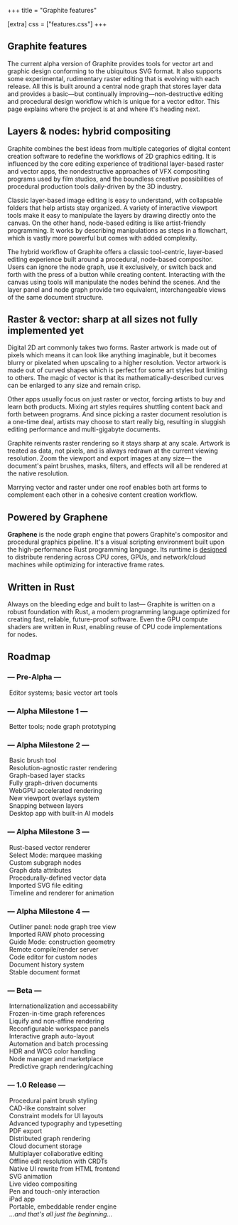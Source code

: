 +++
title = "Graphite features"

[extra]
css = ["features.css"]
+++

<section>
<div class="section">

# Graphite features

The current alpha version of Graphite provides tools for vector art and graphic design conforming to the ubiquitous SVG format. It also supports some experimental, rudimentary raster editing that is evolving with each release. All this is built around a central node graph that stores layer data and provides a basic—but continually improving—non-destructive editing and procedural design workflow which is unique for a vector editor. This page explains where the project is at and where it's heading next.

</div>
</section>

<section>

<div class="diptych">

<div class="section">

## Layers & nodes: hybrid compositing

Graphite combines the best ideas from multiple categories of digital content creation software to redefine the workflows of 2D graphics editing. It is influenced by the core editing experience of traditional layer-based raster and vector apps, the nondestructive approaches of VFX compositing programs used by film studios, and the boundless creative possibilities of procedural production tools daily-driven by the 3D industry.

Classic layer-based image editing is easy to understand, with collapsable folders that help artists stay organized. A variety of interactive viewport tools make it easy to manipulate the layers by drawing directly onto the canvas. On the other hand, node-based editing is like artist-friendly programming. It works by describing manipulations as steps in a flowchart, which is vastly more powerful but comes with added complexity.

The hybrid workflow of Graphite offers a classic tool-centric, layer-based editing experience built around a procedural, node-based compositor. Users can ignore the node graph, use it exclusively, or switch back and forth with the press of a button while creating content. Interacting with the canvas using tools will manipulate the nodes behind the scenes. And the layer panel and node graph provide two equivalent, interchangeable views of the same document structure.

</div>
<div class="section">

## Raster & vector: sharp at all sizes <span class="status-flag">not fully implemented yet</span>

Digital 2D art commonly takes two forms. Raster artwork is made out of pixels which means it can look like anything imaginable, but it becomes blurry or pixelated when upscaling to a higher resolution. Vector artwork is made out of curved shapes which is perfect for some art styles but limiting to others. The magic of vector is that its mathematically-described curves can be enlarged to any size and remain crisp.

Other apps usually focus on just raster or vector, forcing artists to buy and learn both products. Mixing art styles requires shuttling content back and forth between programs. And since picking a raster document resolution is a one-time deal, artists may choose to start really big, resulting in sluggish editing performance and multi-gigabyte documents.

Graphite reinvents raster rendering so it stays sharp at any scale. Artwork is treated as data, not pixels, and is always redrawn at the current viewing resolution. Zoom the viewport and export images at any size— the document's paint brushes, masks, filters, and effects will all be rendered at the native resolution.

Marrying vector and raster under one roof enables both art forms to complement each other in a cohesive content creation workflow.

</div>

</div>

</section>

<section>

<div class="diptych">

<div class="section">

## Powered by Graphene

**Graphene** is the node graph engine that powers Graphite's compositor and procedural graphics pipeline. It's a visual scripting environment built upon the high-performance Rust programming language. Its runtime is [designed](/blog/distributed-computing-in-the-graphene-runtime/) to distribute rendering across CPU cores, GPUs, and network/cloud machines while optimizing for interactive frame rates.

<!-- Rust programmers may find the following technical details to be of interest. Graphene node graphs are programs built out of reusable Rust functions using Graphite as a visual "code" editor. New nodes and data types can be implemented by writing custom Rust code with a built-in text editor. `no_std` code also gets compiled to GPU compute shaders using [`rust-gpu`](https://github.com/EmbarkStudios/rust-gpu). Each node is independently pre-compiled by `rustc` into portable WASM binaries and linked at runtime. Groups of nodes may be compiled into one unit of execution, utilizing Rust's zero-cost abstractions and optimizations to run with less overhead. And whole node graphs can be compiled into standalone executables for use outside Graphite. -->

</div>
<div class="section">

<!-- ## Proudly written in Rust -->
## Written in Rust

Always on the bleeding edge and built to last— Graphite is written on a robust foundation with Rust, a modern programming language optimized for creating fast, reliable, future-proof software. Even the GPU compute shaders are written in Rust, enabling reuse of CPU code implementations for nodes.

<!-- The underlying node graph engine that computes and renders Graphite documents is called Graphene. The Graphene engine is an extension of the Rust language, acting as a system for chaining together modular functions into useful pipelines with GPU and parallel computation. Artists can harness these powerful capabilities directly in the Graphite editor without touching code. Technical artists and programmers can write reusable Rust functions to extend the capabilities of Graphite and create new nodes to share with the community. -->

</div>

</div>

</section>

<section>
<div class="section">

## Roadmap

<div class="roadmap">
	<div class="informational-group features">
		<!-- Pre-Alpha -->
		<div class="informational complete heading" title="Began February 2021" data-year="2021">
			<h3>— Pre-Alpha —</h3>
		</div>
		<div class="informational complete" title="Development Complete">
			<img class="atlas" style="--atlas-index: 0" src="https://static.graphite.rs/icons/icon-atlas-roadmap.png" alt="" />
			<span>Editor systems; basic vector art tools</span>
		</div>
		<!-- Alpha Milestone 1 -->
		<div class="informational complete heading" title="Began February 2022" data-year="2022">
			<h3>— Alpha Milestone 1 —</h3>
		</div>
		<div class="informational complete" title="Development Complete">
			<img class="atlas" style="--atlas-index: 1" src="https://static.graphite.rs/icons/icon-atlas-roadmap.png" alt="" />
			<span>Better tools; node graph prototyping</span>
		</div>
		<!-- Alpha Milestone 2 -->
		<div class="informational ongoing heading" title="Began February 2023" data-year="2023">
			<h3>— Alpha Milestone 2 —</h3>
		</div>
		<div class="informational complete" title="Development Complete">
			<img class="atlas" style="--atlas-index: 4" src="https://static.graphite.rs/icons/icon-atlas-roadmap.png" alt="" />
			<span>Basic brush tool</span>
		</div>
		<div class="informational complete" title="Development Complete">
			<img class="atlas" style="--atlas-index: 14" src="https://static.graphite.rs/icons/icon-atlas-roadmap.png" alt="" />
			<span>Resolution-agnostic raster rendering</span>
		</div>
		<div class="informational complete" title="Development Complete">
			<img class="atlas" style="--atlas-index: 2" src="https://static.graphite.rs/icons/icon-atlas-roadmap.png" alt="" />
			<span>Graph-based layer stacks</span>
		</div>
		<div class="informational complete" title="Development Complete">
			<img class="atlas" style="--atlas-index: 5" src="https://static.graphite.rs/icons/icon-atlas-roadmap.png" alt="" />
			<span>Fully graph-driven documents</span>
		</div>
		<div class="informational ongoing" title="Development Ongoing">
			<img class="atlas" style="--atlas-index: 11" src="https://static.graphite.rs/icons/icon-atlas-roadmap.png" alt="" />
			<span>WebGPU accelerated rendering</span>
		</div>
		<div class="informational">
			<img class="atlas" style="--atlas-index: 13" src="https://static.graphite.rs/icons/icon-atlas-roadmap.png" alt="" />
			<span>New viewport overlays system</span>
		</div>
		<div class="informational">
			<img class="atlas" style="--atlas-index: 15" src="https://static.graphite.rs/icons/icon-atlas-roadmap.png" alt="" />
			<span>Snapping between layers</span>
		</div>
		<div class="informational">
			<img class="atlas" style="--atlas-index: 6" src="https://static.graphite.rs/icons/icon-atlas-roadmap.png" alt="" />
			<span>Desktop app with built-in AI models</span>
		</div>
		<!-- Alpha Milestone 3 -->
		<div class="informational heading" title="Expected to begin February 2024" data-year="2024">
			<h3>— Alpha Milestone 3 —</h3>
		</div>
		<div class="informational">
			<img class="atlas" style="--atlas-index: 12" src="https://static.graphite.rs/icons/icon-atlas-roadmap.png" alt="" />
			<span>Rust-based vector renderer</span>
		</div>
		<div class="informational">
			<img class="atlas" style="--atlas-index: 22" src="https://static.graphite.rs/icons/icon-atlas-roadmap.png" alt="" />
			<span>Select Mode: marquee masking</span>
		</div>
		<div class="informational">
			<img class="atlas" style="--atlas-index: 7" src="https://static.graphite.rs/icons/icon-atlas-roadmap.png" alt="" />
			<span>Custom subgraph nodes</span>
		</div>
		<div class="informational">
			<img class="atlas" style="--atlas-index: 8" src="https://static.graphite.rs/icons/icon-atlas-roadmap.png" alt="" />
			<span>Graph data attributes</span>
		</div>
		<div class="informational">
			<img class="atlas" style="--atlas-index: 9" src="https://static.graphite.rs/icons/icon-atlas-roadmap.png" alt="" />
			<span>Procedurally-defined vector data</span>
		</div>
		<div class="informational">
			<img class="atlas" style="--atlas-index: 10" src="https://static.graphite.rs/icons/icon-atlas-roadmap.png" alt="" />
			<span>Imported SVG file editing</span>
		</div>
		<div class="informational">
			<img class="atlas" style="--atlas-index: 42" src="https://static.graphite.rs/icons/icon-atlas-roadmap.png" alt="" />
			<span>Timeline and renderer for animation</span>
		</div>
		<!-- Alpha Milestone 4 -->
		<div class="informational heading" title="Expected to begin February 2025" data-year="2025">
			<h3>— Alpha Milestone 4 —</h3>
		</div>
		<div class="informational">
			<img class="atlas" style="--atlas-index: 3" src="https://static.graphite.rs/icons/icon-atlas-roadmap.png" alt="" />
			<span>Outliner panel: node graph tree view</span>
		</div>
		<div class="informational">
			<img class="atlas" style="--atlas-index: 20" src="https://static.graphite.rs/icons/icon-atlas-roadmap.png" alt="" />
			<span>Imported RAW photo processing</span>
		</div>
		<div class="informational">
			<img class="atlas" style="--atlas-index: 29" src="https://static.graphite.rs/icons/icon-atlas-roadmap.png" alt="" />
			<span>Guide Mode: construction geometry</span>
		</div>
		<div class="informational">
			<img class="atlas" style="--atlas-index: 16" src="https://static.graphite.rs/icons/icon-atlas-roadmap.png" alt="" />
			<span>Remote compile/render server</span>
		</div>
		<div class="informational">
			<img class="atlas" style="--atlas-index: 17" src="https://static.graphite.rs/icons/icon-atlas-roadmap.png" alt="" />
			<span>Code editor for custom nodes</span>
		</div>
		<div class="informational">
			<img class="atlas" style="--atlas-index: 19" src="https://static.graphite.rs/icons/icon-atlas-roadmap.png" alt="" />
			<span>Document history system</span>
		</div>
		<div class="informational">
			<img class="atlas" style="--atlas-index: 18" src="https://static.graphite.rs/icons/icon-atlas-roadmap.png" alt="" />
			<span>Stable document format</span>
		</div>
		<!-- Beta -->
		<div class="informational heading">
			<h3>— Beta —</h3>
		</div>
		<div class="informational">
			<img class="atlas" style="--atlas-index: 24" src="https://static.graphite.rs/icons/icon-atlas-roadmap.png" alt="" />
			<span>Internationalization and accessability</span>
		</div>
		<div class="informational">
			<img class="atlas" style="--atlas-index: 23" src="https://static.graphite.rs/icons/icon-atlas-roadmap.png" alt="" />
			<span>Frozen-in-time graph references</span>
		</div>
		<div class="informational">
			<img class="atlas" style="--atlas-index: 26" src="https://static.graphite.rs/icons/icon-atlas-roadmap.png" alt="" />
			<span>Liquify and non-affine rendering</span>
		</div>
		<div class="informational">
			<img class="atlas" style="--atlas-index: 25" src="https://static.graphite.rs/icons/icon-atlas-roadmap.png" alt="" />
			<span>Reconfigurable workspace panels</span>
		</div>
		<div class="informational">
			<img class="atlas" style="--atlas-index: 27" src="https://static.graphite.rs/icons/icon-atlas-roadmap.png" alt="" />
			<span>Interactive graph auto-layout</span>
		</div>
		<div class="informational">
			<img class="atlas" style="--atlas-index: 28" src="https://static.graphite.rs/icons/icon-atlas-roadmap.png" alt="" />
			<span>Automation and batch processing</span>
		</div>
		<div class="informational">
			<img class="atlas" style="--atlas-index: 34" src="https://static.graphite.rs/icons/icon-atlas-roadmap.png" alt="" />
			<span>HDR and WCG color handling</span>
		</div>
		<div class="informational">
			<img class="atlas" style="--atlas-index: 35" src="https://static.graphite.rs/icons/icon-atlas-roadmap.png" alt="" />
			<span>Node manager and marketplace</span>
		</div>
		<div class="informational">
			<img class="atlas" style="--atlas-index: 36" src="https://static.graphite.rs/icons/icon-atlas-roadmap.png" alt="" />
			<span>Predictive graph rendering/caching</span>
		</div>
		<!-- 1.0 Release -->
		<div class="informational heading">
			<h3>— 1.0 Release —</h3>
		</div>
		<div class="informational">
			<img class="atlas" style="--atlas-index: 21" src="https://static.graphite.rs/icons/icon-atlas-roadmap.png" alt="" />
			<span>Procedural paint brush styling</span>
		</div>
		<div class="informational">
			<img class="atlas" style="--atlas-index: 30" src="https://static.graphite.rs/icons/icon-atlas-roadmap.png" alt="" />
			<span>CAD-like constraint solver</span>
		</div>
		<div class="informational">
			<img class="atlas" style="--atlas-index: 31" src="https://static.graphite.rs/icons/icon-atlas-roadmap.png" alt="" />
			<span>Constraint models for UI layouts</span>
		</div>
		<div class="informational">
			<img class="atlas" style="--atlas-index: 32" src="https://static.graphite.rs/icons/icon-atlas-roadmap.png" alt="" />
			<span>Advanced typography and typesetting</span>
		</div>
		<div class="informational">
			<img class="atlas" style="--atlas-index: 33" src="https://static.graphite.rs/icons/icon-atlas-roadmap.png" alt="" />
			<span>PDF export</span>
		</div>
		<div class="informational">
			<img class="atlas" style="--atlas-index: 37" src="https://static.graphite.rs/icons/icon-atlas-roadmap.png" alt="" />
			<span>Distributed graph rendering</span>
		</div>
		<div class="informational">
			<img class="atlas" style="--atlas-index: 38" src="https://static.graphite.rs/icons/icon-atlas-roadmap.png" alt="" />
			<span>Cloud document storage</span>
		</div>
		<div class="informational">
			<img class="atlas" style="--atlas-index: 39" src="https://static.graphite.rs/icons/icon-atlas-roadmap.png" alt="" />
			<span>Multiplayer collaborative editing</span>
		</div>
		<div class="informational">
			<img class="atlas" style="--atlas-index: 40" src="https://static.graphite.rs/icons/icon-atlas-roadmap.png" alt="" />
			<span>Offline edit resolution with CRDTs</span>
		</div>
		<div class="informational">
			<img class="atlas" style="--atlas-index: 41" src="https://static.graphite.rs/icons/icon-atlas-roadmap.png" alt="" />
			<span>Native UI rewrite from HTML frontend</span>
		</div>
		<div class="informational">
			<img class="atlas" style="--atlas-index: 48" src="https://static.graphite.rs/icons/icon-atlas-roadmap.png" alt="" />
			<span>SVG animation</span>
		</div>
		<div class="informational">
			<img class="atlas" style="--atlas-index: 43" src="https://static.graphite.rs/icons/icon-atlas-roadmap.png" alt="" />
			<span>Live video compositing</span>
		</div>
		<div class="informational">
			<img class="atlas" style="--atlas-index: 44" src="https://static.graphite.rs/icons/icon-atlas-roadmap.png" alt="" />
			<span>Pen and touch-only interaction</span>
		</div>
		<div class="informational">
			<img class="atlas" style="--atlas-index: 45" src="https://static.graphite.rs/icons/icon-atlas-roadmap.png" alt="" />
			<span>iPad app</span>
		</div>
		<div class="informational">
			<img class="atlas" style="--atlas-index: 46" src="https://static.graphite.rs/icons/icon-atlas-roadmap.png" alt="" />
			<span>Portable, embeddable render engine</span>
		</div>
		<div class="informational">
			<img class="atlas" style="--atlas-index: 49" src="https://static.graphite.rs/icons/icon-atlas-roadmap.png" alt="" />
			<span><em>…and that's all just the beginning…</em></span>
		</div>
	</div>
</div>

</div>
</section>
